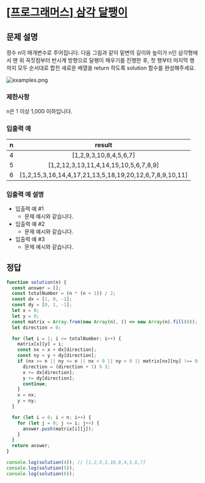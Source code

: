 # [\[프로그래머스\] 삼각 달팽이](https://programmers.co.kr/learn/courses/30/lessons/68645)

## 문제 설명
정수 n이 매개변수로 주어집니다. 다음 그림과 같이 밑변의 길이와 높이가 n인 삼각형에서 맨 위 꼭짓점부터 반시계 방향으로 달팽이 채우기를 진행한 후, 첫 행부터 마지막 행까지 모두 순서대로 합친 새로운 배열을 return 하도록 solution 함수를 완성해주세요.

![examples.png](https://grepp-programmers.s3.ap-northeast-2.amazonaws.com/files/production/e1e53b93-dcdf-446f-b47f-e8ec1292a5e0/examples.png)

### 제한사항
n은 1 이상 1,000 이하입니다.

### 입출력 예
n | result
:---: | :---:
4 | [1,2,9,3,10,8,4,5,6,7]
5 | [1,2,12,3,13,11,4,14,15,10,5,6,7,8,9]
6 | [1,2,15,3,16,14,4,17,21,13,5,18,19,20,12,6,7,8,9,10,11]

### 입출력 예 설명
- 입출력 예 #1
    - 문제 예시와 같습니다.
- 입출력 예 #2
    - 문제 예시와 같습니다.
- 입출력 예 #3
    - 문제 예시와 같습니다.

## 정답

```jsx
function solution(n) {
  const answer = [];
  const totalNumber = (n * (n + 1)) / 2;
  const dx = [1, 0, -1];
  const dy = [0, 1, -1];
  let x = 0;
  let y = 0;
  const matrix = Array.from(new Array(n), () => new Array(n).fill(0));
  let direction = 0;

  for (let i = 1; i <= totalNumber; i++) {
    matrix[x][y] = i;
    const nx = x + dx[direction];
    const ny = y + dy[direction];
    if (nx >= n || ny >= n || nx < 0 || ny < 0 || matrix[nx][ny] !== 0) {
      direction = (direction + 1) % 3;
      x += dx[direction];
      y += dy[direction];
      continue;
    }
    x = nx;
    y = ny;
  }

  for (let i = 0; i < n; i++) {
    for (let j = 0; j <= i; j++) {
      answer.push(matrix[i][j]);
    }
  }
  return answer;
}

console.log(solution(4)); // [1,2,9,3,10,8,4,5,6,7]
console.log(solution(5));
console.log(solution(6));

```
